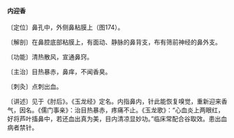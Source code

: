 #### 内迎香

〔定位〕鼻孔中，外侧鼻粘膜上（图174）。

〔解剖〕在鼻腔底部粘膜上，有面动、静脉的鼻背支，布有筛前神经的鼻外支。

〔功能〕清热散风，宣通鼻窍。

〔主治〕目热暴赤，鼻痒，不闻香臭。

〔刺灸〕点刺出血。

〔讲述〕见于《肘后》。《玉龙经》定名。内指鼻内，针此能恢复嗅觉，重新迎来香气，因名。《儒门事亲》：治目热暴赤，疼痛不止。《玉龙歌》：“心血炎上两眼红，好将芦叶搐鼻中，若还血出真为美，目内清凉显妙功。”临床常配合谷取效。患出血病者禁针。
